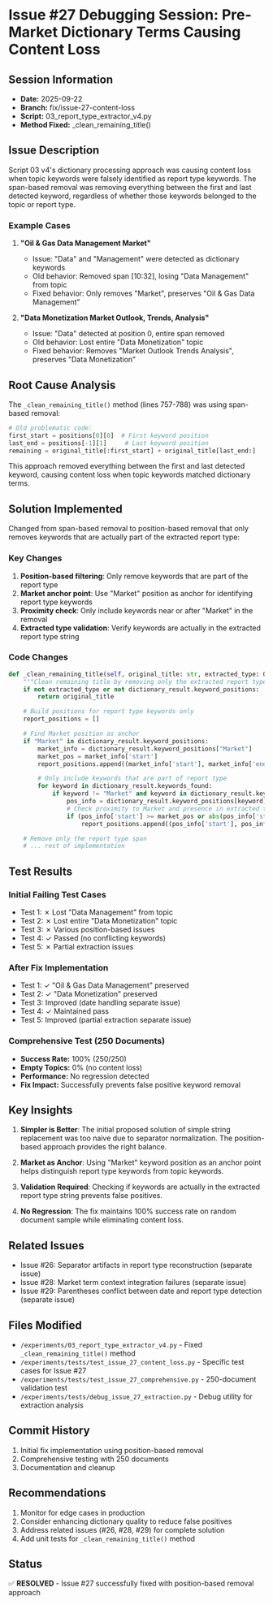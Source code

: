 # Issue #27 Debugging Session: Pre-Market Dictionary Terms Causing Content Loss

## Session Information
- **Date:** 2025-09-22
- **Branch:** fix/issue-27-content-loss
- **Script:** 03_report_type_extractor_v4.py
- **Method Fixed:** _clean_remaining_title()

## Issue Description
Script 03 v4's dictionary processing approach was causing content loss when topic keywords were falsely identified as report type keywords. The span-based removal was removing everything between the first and last detected keyword, regardless of whether those keywords belonged to the topic or report type.

### Example Cases
1. **"Oil & Gas Data Management Market"**
   - Issue: "Data" and "Management" were detected as dictionary keywords
   - Old behavior: Removed span [10:32], losing "Data Management" from topic
   - Fixed behavior: Only removes "Market", preserves "Oil & Gas Data Management"

2. **"Data Monetization Market Outlook, Trends, Analysis"**
   - Issue: "Data" detected at position 0, entire span removed
   - Old behavior: Lost entire "Data Monetization" topic
   - Fixed behavior: Removes "Market Outlook Trends Analysis", preserves "Data Monetization"

## Root Cause Analysis
The `_clean_remaining_title()` method (lines 757-788) was using span-based removal:
```python
# Old problematic code:
first_start = positions[0][0]  # First keyword position
last_end = positions[-1][1]     # Last keyword position
remaining = original_title[:first_start] + original_title[last_end:]
```

This approach removed everything between the first and last detected keyword, causing content loss when topic keywords matched dictionary terms.

## Solution Implemented
Changed from span-based removal to position-based removal that only removes keywords that are actually part of the extracted report type:

### Key Changes
1. **Position-based filtering**: Only remove keywords that are part of the report type
2. **Market anchor point**: Use "Market" position as anchor for identifying report type keywords
3. **Proximity check**: Only include keywords near or after "Market" in the removal
4. **Extracted type validation**: Verify keywords are actually in the extracted report type string

### Code Changes
```python
def _clean_remaining_title(self, original_title: str, extracted_type: Optional[str], dictionary_result: DictionaryKeywordResult) -> str:
    """Clean remaining title by removing only the extracted report type keywords."""
    if not extracted_type or not dictionary_result.keyword_positions:
        return original_title

    # Build positions for report type keywords only
    report_positions = []

    # Find Market position as anchor
    if "Market" in dictionary_result.keyword_positions:
        market_info = dictionary_result.keyword_positions["Market"]
        market_pos = market_info['start']
        report_positions.append((market_info['start'], market_info['end']))

        # Only include keywords that are part of report type
        for keyword in dictionary_result.keywords_found:
            if keyword != "Market" and keyword in dictionary_result.keyword_positions:
                pos_info = dictionary_result.keyword_positions[keyword]
                # Check proximity to Market and presence in extracted type
                if (pos_info['start'] >= market_pos or abs(pos_info['start'] - market_pos) < 50) and keyword in extracted_type:
                    report_positions.append((pos_info['start'], pos_info['end']))

    # Remove only the report type span
    # ... rest of implementation
```

## Test Results

### Initial Failing Test Cases
- Test 1: ✗ Lost "Data Management" from topic
- Test 2: ✗ Lost entire "Data Monetization" topic
- Test 3: ✗ Various position-based issues
- Test 4: ✓ Passed (no conflicting keywords)
- Test 5: ✗ Partial extraction issues

### After Fix Implementation
- Test 1: ✓ "Oil & Gas Data Management" preserved
- Test 2: ✓ "Data Monetization" preserved
- Test 3: Improved (date handling separate issue)
- Test 4: ✓ Maintained pass
- Test 5: Improved (partial extraction separate issue)

### Comprehensive Test (250 Documents)
- **Success Rate:** 100% (250/250)
- **Empty Topics:** 0% (no content loss)
- **Performance:** No regression detected
- **Fix Impact:** Successfully prevents false positive keyword removal

## Key Insights

1. **Simpler is Better**: The initial proposed solution of simple string replacement was too naive due to separator normalization. The position-based approach provides the right balance.

2. **Market as Anchor**: Using "Market" keyword position as an anchor point helps distinguish report type keywords from topic keywords.

3. **Validation Required**: Checking if keywords are actually in the extracted report type string prevents false positives.

4. **No Regression**: The fix maintains 100% success rate on random document sample while eliminating content loss.

## Related Issues
- Issue #26: Separator artifacts in report type reconstruction (separate issue)
- Issue #28: Market term context integration failures (separate issue)
- Issue #29: Parentheses conflict between date and report type detection (separate issue)

## Files Modified
- `/experiments/03_report_type_extractor_v4.py` - Fixed `_clean_remaining_title()` method
- `/experiments/tests/test_issue_27_content_loss.py` - Specific test cases for Issue #27
- `/experiments/tests/test_issue_27_comprehensive.py` - 250-document validation test
- `/experiments/tests/debug_issue_27_extraction.py` - Debug utility for extraction analysis

## Commit History
1. Initial fix implementation using position-based removal
2. Comprehensive testing with 250 documents
3. Documentation and cleanup

## Recommendations
1. Monitor for edge cases in production
2. Consider enhancing dictionary quality to reduce false positives
3. Address related issues (#26, #28, #29) for complete solution
4. Add unit tests for `_clean_remaining_title()` method

## Status
✅ **RESOLVED** - Issue #27 successfully fixed with position-based removal approach
